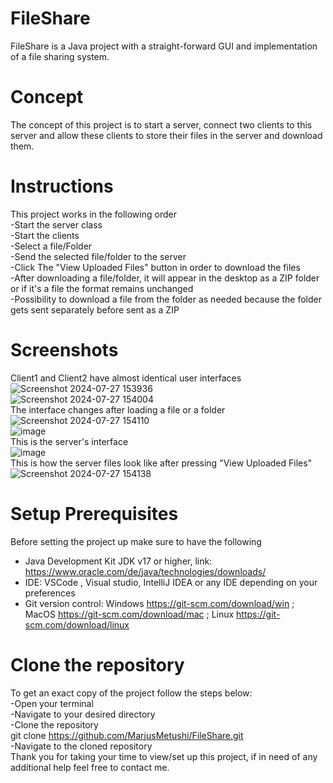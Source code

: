 # FileShare
FileShare is a Java project with a straight-forward GUI and implementation of a file sharing system.
# Concept
The concept of this project is to start a server, connect two clients to this server and allow these clients to store their files in the server and download them.
# Instructions
This project works in the following order<br>
-Start the server class<br>
-Start the clients<br>
-Select a file/Folder<br>
-Send the selected file/folder to the server<br>
-Click The "View Uploaded Files" button in order to download the files<br>
-After downloading a file/folder, it will appear in the desktop as a ZIP folder or if it's a file the format remains unchanged<br>
-Possibility to download a file from the folder as needed because the folder gets sent separately before sent as a ZIP<br>
# Screenshots
Client1 and Client2 have almost identical user interfaces
<br>
![Screenshot 2024-07-27 153936](https://github.com/user-attachments/assets/5519c1e8-c164-4aa8-97a3-e8df30e1e5bd)
<br>
![Screenshot 2024-07-27 154004](https://github.com/user-attachments/assets/6339ccdb-d814-4eec-9c86-62981b67d1f0)
<br>
The interface changes after loading a file or a folder
<br>
![Screenshot 2024-07-27 154110](https://github.com/user-attachments/assets/9579695d-7c81-483f-b145-3c4fec303e10)
<br>
![image](https://github.com/user-attachments/assets/91cdb0c8-08b8-41ae-935e-abfe6df122cc)
<br>
This is the server's interface
<br>
![image](https://github.com/user-attachments/assets/8dc8defb-3cc7-4617-99a5-949c6580c898)
<br>
This is how the server files look like after pressing "View Uploaded Files"
<br>
![Screenshot 2024-07-27 154138](https://github.com/user-attachments/assets/ea9f2295-cfc8-44b6-9367-c9bbf45f640e)
<br>
# Setup Prerequisites
Before setting the project up make sure to have the following
- Java Development Kit JDK v17 or higher, link: https://www.oracle.com/de/java/technologies/downloads/
- IDE: VSCode , Visual studio, IntelliJ IDEA or any IDE depending on your preferences
- Git version control: Windows https://git-scm.com/download/win ; MacOS https://git-scm.com/download/mac ; Linux https://git-scm.com/download/linux
# Clone the repository
To get an exact copy of the project follow the steps below:
<br>
-Open your terminal
<br>
-Navigate to your desired directory
<br>
-Clone the repository
<br>
git clone https://github.com/MarjusMetushi/FileShare.git
<br>
-Navigate to the cloned repository
<br>
Thank you for taking your time to view/set up this project, if in need of any additional help feel free to contact me.

